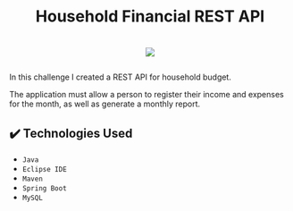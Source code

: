 <h1 align="center"> Household Financial REST API </h1>

<h1><p align="center">
<img src="https://img.shields.io/static/v1?label=STATUS&message=%20IN PROGRESS&color=GREEN&style=for-the-badge"/>
</p></h1>

In this challenge I created a REST API for household budget.

The application must allow a person to register their income and expenses for the month, as well as generate a monthly report.


## ✔️ Technologies Used

- ``Java ``
- ``Eclipse IDE``
- ``Maven``
- ``Spring Boot``
- ``MySQL``
